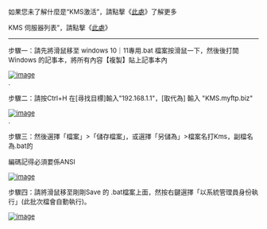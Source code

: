 <span style="font-size: small">
<p>如果您未了解什麼是“KMS激活”，請點擊《<a href="https://learn.microsoft.com/zh-tw/windows-server/get-started/kms-client-activation-keys?tabs=server2025%2Cwindows1110ltsc%2Cversion1803%2Cwindows81" target="_blank">此處</a>》了解更多</p>

<span style="font-size: small">
<p> KMS 伺服器列表”，請點擊《<a href="https://www.coolhub.top/tech-articles/kms_list.html" target="_blank">此處</a>》</p>



---------------------------------------------------------------------------------------------------------


步驟一：請先將滑鼠移至 windows 10｜11專用.bat 檔案按滑鼠一下，然後後打開Windows 的記事本，將所有內容【複製】貼上記事本內

<a href="https://ibb.co/dm0Lx3j"><img src="https://i.ibb.co/JkNrNt4/image.png  " alt="image" border="0"></a><br />.




步驟二：請按Ctrl+H 在[尋找目標]輸入"192.168.1.1"，[取代為] 輸入 "KMS.myftp.biz"

<a href="https://ibb.co/dm0Lx3j"><img src="https://i.ibb.co/Wg9b2nc/image.png" alt="image" border="0"></a><br />.




步驟三：然後選擇「檔案」>「儲存檔案」，或選擇「另儲為」>檔案名打Kms，副檔名為.bat的

編碼記得必須要係ANSI

<a href="https://ibb.co/dm0Lx3j"><img src="https://i.ibb.co/hYRZwnL/image.jpg" alt="image" border="0"></a><br />

步驟四：請將滑鼠移至剛剛Save 的 .bat檔案上面，然按右鍵選擇「以系統管理員身份執行」(此批次檔會自動執行)。

<a href="https://ibb.co/dm0Lx3j"><img src="https://i.ibb.co/dPNgFH9/image.png" alt="image" border="0"></a><br />




